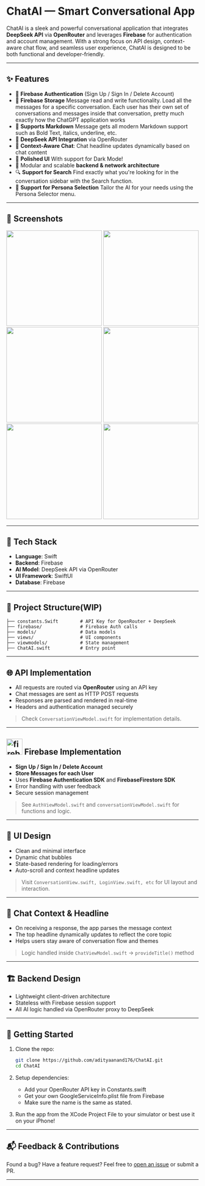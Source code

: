 # ChatAI — Smart Conversational App

ChatAI is a sleek and powerful conversational application that integrates **DeepSeek API** via **OpenRouter** and leverages **Firebase** for authentication and account management. With a strong focus on API design, context-aware chat flow, and seamless user experience, ChatAI is designed to be both functional and developer-friendly.

---

## ✨ Features

- 🔐 **Firebase Authentication** (Sign Up / Sign In / Delete Account)
- 🧳 **Firebase Storage** Message read and write functionality. Load all the messages for a specific conversation. Each user has their own set of conversations and messages inside that conversation, pretty much exactly how the ChatGPT application works
- 💬 **Supports Markdown** Message gets all modern Markdown support such as Bold Text, italics, underline, etc.
- 🔄 **DeepSeek API Integration** via OpenRouter
- 🧠 **Context-Aware Chat**: Chat headline updates dynamically based on chat content
- 🎨 **Polished UI** With support for Dark Mode!
- 🧰 Modular and scalable **backend & network architecture**
- 🔍 **Support for Search** Find exactly what you're looking for in the conversation sidebar with the Search function.
- 👤 **Support for Persona Selection** Tailor the AI for your needs using the Persona Selector menu.

---

## 📱 Screenshots

<img src="https://imgur.com/0jtnQCd.jpg" width="250" /> <img src="https://imgur.com/NdkkCH3.jpg" width="250" /> <img src="https://imgur.com/AsHkxrg.jpg" width="250" />
<img src="https://imgur.com/Gnria4u.jpg" width="250" /> <img src="https://imgur.com/ItSSVWw.jpg" width="250" /> <img src="https://imgur.com/1TLZwZO.jpg" width="250" />

---

## 🧩 Tech Stack

- **Language**: Swift
- **Backend**: Firebase
- **AI Model**: DeepSeek API via OpenRouter
- **UI Framework**: SwiftUI
- **Database**: Firebase

---

## 🔧 Project Structure(WIP)

```
├── constants.Swift        # API Key for OpenRouter + DeepSeek
├── firebase/              # Firebase Auth calls
├── models/                # Data models
├── views/                 # UI components
├── viewmodels/            # State management
├── ChatAI.swift           # Entry point
```

---

## 🌐 API Implementation

- All requests are routed via **OpenRouter** using an API key
- Chat messages are sent as HTTP POST requests
- Responses are parsed and rendered in real-time
- Headers and authentication managed securely

> Check `ConversationViewModel.swift` for implementation details.

---

## </a><img src="https://cdn.jsdelivr.net/gh/devicons/devicon@latest/icons/firebase/firebase-original.svg" alt="firebase" width="42" height="42" /></a>  Firebase Implementation

- **Sign Up / Sign In / Delete Account**
- **Store Messages for each User**
- Uses **Firebase Authentication SDK** and **FirebaseFirestore SDK**
- Error handling with user feedback
- Secure session management

> See `AuthViewModel.swift` and `conversationViewModel.swift` for functions and logic.

---

## 🎨 UI Design

- Clean and minimal interface
- Dynamic chat bubbles
- State-based rendering for loading/errors
- Auto-scroll and context headline updates

> Visit `ConversationView.swift, LoginView.swift, etc` for UI layout and interaction.

---

## 🧠 Chat Context & Headline

- On receiving a response, the app parses the message context
- The top headline dynamically updates to reflect the core topic
- Helps users stay aware of conversation flow and themes

> Logic handled inside `ChatViewModel.swift` → `provideTitle()` method

---

## 🏗️ Backend Design

- Lightweight client-driven architecture
- Stateless with Firebase session support
- All AI logic handled via OpenRouter proxy to DeepSeek

---

## 🚀 Getting Started

1. Clone the repo:
   ```bash
   git clone https://github.com/adityaanand176/ChatAI.git
   cd ChatAI
   ```

2. Setup dependencies:
   - Add your OpenRouter API key in Constants.swift
   - Get your own GoogleServiceInfo.plist file from Firebase
   - Make sure the name is the same as stated.

3. Run the app from the XCode Project File to your simulator or best use it on your iPhone!

---

## 📬 Feedback & Contributions

Found a bug? Have a feature request?
Feel free to [open an issue](https://github.com/adityaanand176/ChatAI/issues) or submit a PR.

---
